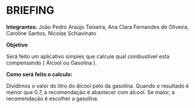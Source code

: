 <H1>BRIEFING</H1>

**Integrantes:** João Pedro Araújo Teixeira, Ana Clara Fernandes de Oliveira, Caroline Santos, Nicolas Schiavinato

**Objetivo** 

Será feito um aplicativo simples que calcule qual combustível esta compensando ( Álcool ou Gasolina ). 

**Como será feito o calculo:**

Dividimos o valor do litro do álcool pelo da gasolina.
Quando o resultado é menor que 0.7, a recomendação é abastecer
com álcool. Se maior, a recomendação é escolher a gasolina.

